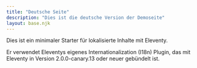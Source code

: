 ```yaml
---
title: "Deutsche Seite"
description: "Dies ist die deutsche Version der Demoseite"
layout: base.njk
---
```


Dies ist ein minimaler Starter für lokalisierte Inhalte mit Eleventy.

Er verwendet Eleventys eigenes Internationalization (I18n) Plugin, das mit Eleventy in Version 2.0.0-canary.13 oder neuer gebündelt ist.
